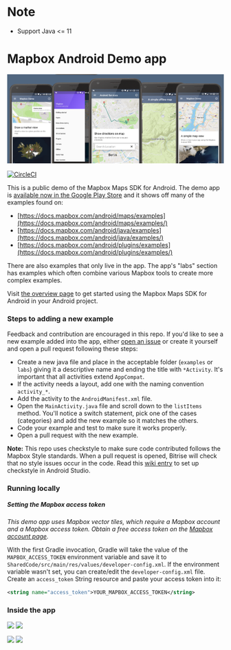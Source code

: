 # Note
- Support Java <= 11

# Mapbox Android Demo app

![](https://github.com/mapbox/mapbox-android-demo/blob/master/screenshots/splash.png)

[![CircleCI](https://circleci.com/gh/mapbox/mapbox-android-demo.svg?style=svg)](https://circleci.com/gh/mapbox/mapbox-android-demo)

This is a public demo of the Mapbox Maps SDK for Android. The demo app is [available now in the Google Play Store](https://play.google.com/store/apps/details?id=com.mapbox.mapboxandroiddemo) and it shows off many of the examples found on:

- [https://docs.mapbox.com/android/maps/examples](https://docs.mapbox.com/android/maps/examples/)
- [https://docs.mapbox.com/android/java/examples](https://docs.mapbox.com/android/java/examples/)
- [https://docs.mapbox.com/android/plugins/examples](https://docs.mapbox.com/android/plugins/examples/)


There are also examples that only live in the app. The app's "labs" section has examples which often combine various Mapbox tools to create more complex examples.

Visit [the overview page](https://docs.mapbox.com/android/maps/overview/) to get started using the Mapbox Maps SDK for Android in your Android project.

### Steps to adding a new example
Feedback and contribution are encouraged in this repo. If you'd like to see a new example added into the app, either [open an issue](https://github.com/mapbox/mapbox-android-demo/issues) or create it yourself and open a pull request following these steps:

* Create a new java file and place in the acceptable folder (`examples` or `labs`) giving it a descriptive name and ending the title with `*Activity`. It's important that all activities extend `AppCompat`.
* If the activity needs a layout, add one with the naming convention `activity_*`.
* Add the activity to the `AndroidManifest.xml` file.
* Open the `MainActivity.java` file and scroll down to the `listItems` method. You'll notice a switch statement, pick one of the cases (categories) and add the new example so it matches the others. 
* Code your example and test to make sure it works properly.
* Open a pull request with the new example.

**Note:** This repo uses checkstyle to make sure code contributed follows the Mapbox Style standards. When a pull request is opened, Bitrise will check that no style issues occur in the code. Read this [wiki entry](https://github.com/mapbox/mapbox-android-demo/wiki/Setting-up-Mapbox-checkstyle) to set up checkstyle in Android Studio.


### Running locally

##### Setting the Mapbox access token

_This demo app uses Mapbox vector tiles, which require a Mapbox account and a Mapbox access token. Obtain a free access token on the [Mapbox account page](https://www.mapbox.com/studio/account/tokens/)._

With the first Gradle invocation, Gradle will take the value of the `MAPBOX_ACCESS_TOKEN` environment variable and save it to `SharedCode/src/main/res/values/developer-config.xml`. If the environment variable wasn't set, you can create/edit the `developer-config.xml` file. Create an `access_token` String resource and paste your access token into it:

```xml
<string name="access_token">YOUR_MAPBOX_ACCESS_TOKEN</string>
```

### Inside the app

<img src="https://user-images.githubusercontent.com/4394910/42973575-7ade2f44-8b68-11e8-9fa4-341c35171b92.gif" width="325"/> <img src="https://user-images.githubusercontent.com/4394910/42974229-3d6061f2-8b6b-11e8-8c27-be58a0a334cf.gif" width="325"/> 

<img src="https://user-images.githubusercontent.com/4394910/42974704-32f243aa-8b6d-11e8-8f8d-3b47a889f440.gif" width="325"/> <img src="https://user-images.githubusercontent.com/4394910/42974764-832ac1d0-8b6d-11e8-9ca8-cb259471690b.gif" width="325"/> 
